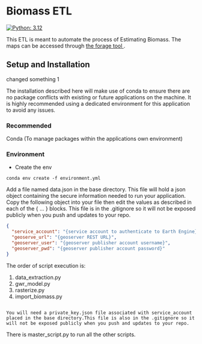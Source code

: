 # Biomass ETL

[![Python: 3.12](https://img.shields.io/badge/python-3.12-blue.svg)](https://www.python.org/)

This ETL is meant to automate the process of Estimating Biomass. The maps can be accessed through [the forage tool ](https://et.waterpointsmonitoring.net/forage).

## Setup and Installation

changed something 1

The installation described here will make use of conda to ensure there are no package conflicts with
existing or future applications on the machine. It is highly recommended using a dedicated environment
for this application to avoid any issues.

### Recommended

Conda (To manage packages within the applications own environment)

### Environment

- Create the env

```commandline
conda env create -f environment.yml
```

Add a file named data.json in the base directory. This file will hold a json object containing
the secure information needed to run your application. Copy the following object into your file then
edit the values as described in each of the { ... } blocks. This file is in the .gitignore so it will
not be exposed publicly when you push and updates to your repo.

```json
{
  "service_account": "{service account to authenticate to Earth Engine}",
  "geoserve_url": "{geoserver REST URL}",
  "geoserver_user": "{geoserver publisher account username}",
  "geoserver_pwd": "{geoserver publisher account password}"
}
```

The order of script execution is:

1. data_extraction.py
2. gwr_model.py
3. rasterize.py
4. import_biomass.py

```

You will need a private_key.json file associated with service_account placed in the base directory.This file is also in the .gitignore so it will not be exposed publicly when you push and updates to your repo.

```

There is master_script.py to run all the other scripts.
